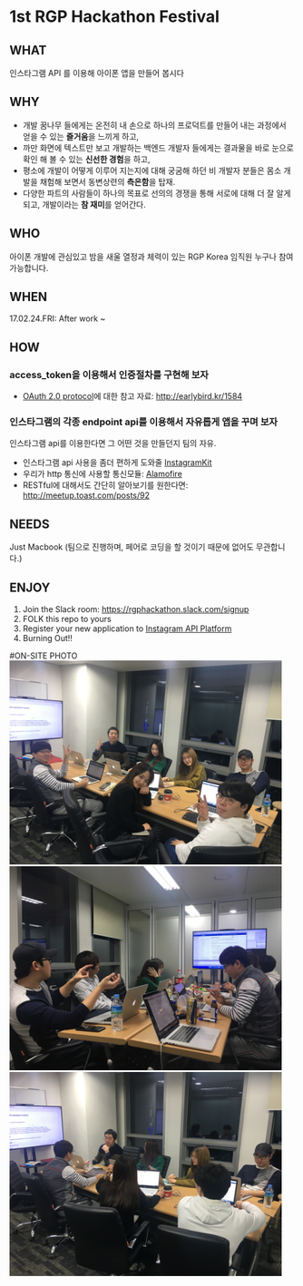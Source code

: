 # 1st RGP Hackathon Festival

## WHAT
인스타그램 API 를 이용해 아이폰 앱을 만들어 봅시다

## WHY
- 개발 꿈나무 들에게는 온전히 내 손으로 하나의 프로덕트를 만들어 내는 과정에서 얻을 수 있는 **즐거움**을 느끼게 하고,
- 까만 화면에 텍스트만 보고 개발하는 백엔드 개발자 들에게는 결과물을 바로 눈으로 확인 해 볼 수 있는 **신선한 경험**을 하고,
- 평소에 개발이 어떻게 이루어 지는지에 대해 궁굼해 하던 비 개발자 분들은 몸소 개발을 채험해 보면서 동변상련의 **측은함**을 탑재.
- 다양한 파트의 사람들이 하나의 목표로 선의의 경쟁을 통해 서로에 대해 더 잘 알게 되고, 개발이라는 **참 재미**를 얻어간다.

## WHO
아이폰 개발에 관심있고 밤을 새울 열정과 체력이 있는 RGP Korea 임직원 누구나 참여 가능합니다.

## WHEN
17.02.24.FRI: After work ~

## HOW
### access_token을 이용해서 인증절차를 구현해 보자
- [OAuth 2.0 protocol](http://tools.ietf.org/html/draft-ietf-oauth-v2-12)에 대한 참고 자료: http://earlybird.kr/1584

### 인스타그램의 각종 endpoint api를 이용해서 자유롭게 앱을 꾸며 보자
인스타그램 api를 이용한다면 그 어떤 것을 만들던지 팀의 자유.
- 인스타그램 api 사용을 좀더 편하게 도와줄 [InstagramKit](https://github.com/shyambhat/InstagramKit)
- 우리가 http 통신에 사용할 통신모듈: [Alamofire](https://github.com/Alamofire/Alamofire)
- RESTful에 대해서도 간단히 알아보기를 원한다면: http://meetup.toast.com/posts/92

## NEEDS
Just Macbook (팀으로 진행하며, 페어로 코딩을 할 것이기 때문에 없어도 무관합니다.)

## ENJOY
1. Join the Slack room: https://rgphackathon.slack.com/signup
2. FOLK this repo to yours
3. Register your new application to [Instagram API Platform](https://www.instagram.com/developer/)
1. Burning Out!!

#ON-SITE PHOTO
<img src="https://raw.githubusercontent.com/beomcheol/PracticeIOSToInstagram/master/Screenshots/Image%20uploaded%20from%20iOS%20(5).jpg" width="480">
<img src="https://raw.githubusercontent.com/beomcheol/PracticeIOSToInstagram/master/Screenshots/Image%20uploaded%20from%20iOS.jpg" width="480">
<img src="https://raw.githubusercontent.com/beomcheol/PracticeIOSToInstagram/master/Screenshots/image_uploaded_from_ios-3.jpg" width="480">
